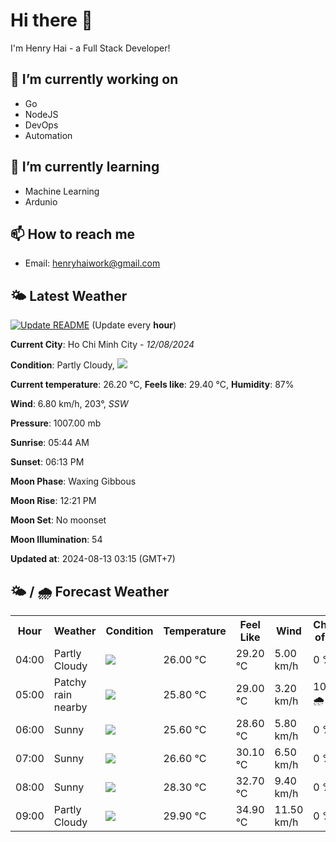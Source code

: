 # Hi there 👋

I'm Henry Hai - a Full Stack Developer!

## 🔭 I’m currently working on

- Go
- NodeJS
- DevOps
- Automation

## 🌱 I’m currently learning

- Machine Learning
- Ardunio

## 📫 How to reach me

- Email: <henryhaiwork@gmail.com>

## 🌤️ Latest Weather
[![Update README](https://github.com/henry0hai/henry0hai/actions/workflows/udpateReadme.yml/badge.svg)](https://github.com/henry0hai/henry0hai/actions/workflows/udpateReadme.yml)
(Update every **hour**)
<!-- CURRENT_WEATHER:START -->
**Current City**: Ho Chi Minh City - *12/08/2024*

**Condition**: Partly Cloudy, <img src="https://cdn.weatherapi.com/weather/64x64/night/116.png"/>

**Current temperature**: 26.20 °C, **Feels like**: 29.40 °C, **Humidity**: 87%

**Wind**: 6.80 km/h, 203°, *SSW*

**Pressure**: 1007.00 mb

**Sunrise**: 05:44 AM

**Sunset**: 06:13 PM

**Moon Phase**: Waxing Gibbous

**Moon Rise**: 12:21 PM

**Moon Set**: No moonset

**Moon Illumination**: 54

**Updated at**: 2024-08-13 03:15 (GMT+7)<!-- CURRENT_WEATHER:END -->

## 🌤️ / 🌧️ Forecast Weather
<!-- FORECAST_WEATHER:START -->
<table>
		<tr>
			<th>Hour</th>
			<th>Weather</th>
			<th>Condition</th>
			<th>Temperature</th>
			<th>Feel Like</th>
			<th>Wind</th>
			<th>Chance of Rain</th>
		</tr>
				<tr>
					<td>04:00</td>
					<td>Partly Cloudy </td>
					<td><img src='https://cdn.weatherapi.com/weather/64x64/night/116.png'/></td>
					<td>26.00 °C</td>
					<td>29.20 °C</td>
					<td>5.00 km/h</td>
					<td>0 %</td>
				</tr>
				<tr>
					<td>05:00</td>
					<td>Patchy rain nearby</td>
					<td><img src='https://cdn.weatherapi.com/weather/64x64/night/176.png'/></td>
					<td>25.80 °C</td>
					<td>29.00 °C</td>
					<td>3.20 km/h</td>
					<td>100 % 🌧️</td>
				</tr>
				<tr>
					<td>06:00</td>
					<td>Sunny</td>
					<td><img src='https://cdn.weatherapi.com/weather/64x64/day/113.png'/></td>
					<td>25.60 °C</td>
					<td>28.60 °C</td>
					<td>5.80 km/h</td>
					<td>0 %</td>
				</tr>
				<tr>
					<td>07:00</td>
					<td>Sunny</td>
					<td><img src='https://cdn.weatherapi.com/weather/64x64/day/113.png'/></td>
					<td>26.60 °C</td>
					<td>30.10 °C</td>
					<td>6.50 km/h</td>
					<td>0 %</td>
				</tr>
				<tr>
					<td>08:00</td>
					<td>Sunny</td>
					<td><img src='https://cdn.weatherapi.com/weather/64x64/day/113.png'/></td>
					<td>28.30 °C</td>
					<td>32.70 °C</td>
					<td>9.40 km/h</td>
					<td>0 %</td>
				</tr>
				<tr>
					<td>09:00</td>
					<td>Partly Cloudy </td>
					<td><img src='https://cdn.weatherapi.com/weather/64x64/day/116.png'/></td>
					<td>29.90 °C</td>
					<td>34.90 °C</td>
					<td>11.50 km/h</td>
					<td>0 %</td>
				</tr>
</table>
<!-- FORECAST_WEATHER:END -->
